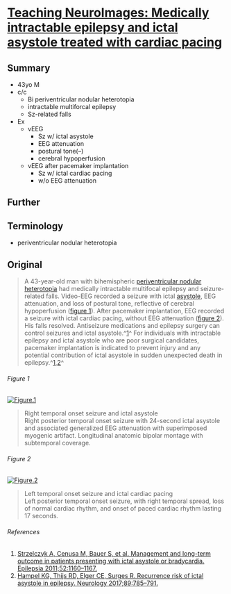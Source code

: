 <!--
Filename: 	2019-05-20_43M.md
Project: 	/Users/shume/Developer/physician/Neurol/TNI
Author: 	shumez <https://github.com/shumez>
Created: 	2019-05-21 13:59:8
Modified: 	2019-05-31 15:23:25
-----
Copyright (c) 2019 shumez
-->

# [Teaching NeuroImages: Medically intractable epilepsy and ictal asystole treated with cardiac pacing][2019_LagerlundTerrenceD_HocquardKateW_GreggNicholasM]

## Summary

* 43yo M
* c/c
    * Bi periventricular nodular heterotopia
    * intractable multiforcal epilepsy
    * Sz-related falls
* Ex
    * vEEG
        * Sz w/ ictal asystole
        * EEG attenuation
        * postural tone(–)
        * cerebral hypoperfusion 
    * vEEG after pacemaker implantation
        * Sz w/ ictal cardiac pacing
        * w/o EEG attenuation


## Further

## Terminology

* periventricular nodular heterotopia

## Original

> A 43-year-old man with bihemispheric [periventricular nodular heterotopia] had medically intractable multifocal epilepsy and seizure-related falls. Video-EEG recorded a seizure with ictal [asystole], EEG attenuation, and loss of postural tone, reflective of cerebral hypoperfusion ([figure 1](#figure_1)). After pacemaker implantation, EEG recorded a seizure with ictal cardiac pacing, without EEG attenuation ([figure 2](#figure_2)). His falls resolved. Antiseizure medications and epilepsy surgery can control seizures and ictal asystole.^[1]^ For individuals with intractable epilepsy and ictal asystole who are poor surgical candidates, pacemaker implantation is indicated to prevent injury and any potential contribution of ictal asystole in sudden unexpected death in epilepsy.^[1],[2]^

###### Figure 1

[![Figure.1][fig01]][fig01]

> Right temporal onset seizure and ictal asystole  
> Right posterior temporal onset seizure with 24-second ictal asystole and associated generalized EEG attenuation with superimposed myogenic artifact. Longitudinal anatomic bipolar montage with subtemporal coverage.


###### Figure 2

[![Figure.2][fig02]][fig02]

> Left temporal onset seizure and ictal cardiac pacing  
> Left posterior temporal onset seizure, with right temporal spread, loss of normal cardiac rhythm, and onset of paced cardiac rhythm lasting 17 seconds.


###### References 

1. [Strzelczyk A, Cenusa M, Bauer S, et al. Management and long-term outcome in patients presenting with ictal asystole or bradycardia. Epilepsia 2011;52:1160–1167.][1]
2. [Hampel KG, Thijs RD, Elger CE, Surges R. Recurrence risk of ictal asystole in epilepsy. Neurology 2017;89:785–791.][2]

## 

<!-- ref -->
[2019_LagerlundTerrenceD_HocquardKateW_GreggNicholasM]: https://n.neurology.org/content/92/21/e2510

[1]: https://onlinelibrary.wiley.com/doi/pdf/10.1111/j.1528-1167.2010.02961.x "Strzelczyk, A., Cenusa, M., Bauer, S., Hamer, H.M., Mothersill, I.W., Grunwald, T., Hillenbrand, B., Ebner, A., Steinhoff, B.J., Krämer, G. and Rosenow, F., 2011. Management and long‐term outcome in patients presenting with ictal asystole or bradycardia. Epilepsia, 52(6), pp.1160-1167."
[2]: https://n.neurology.org/content/neurology/89/8/785.full.pdf "Hampel, K.G., Thijs, R.D., Elger, C.E. and Surges, R., 2017. Recurrence risk of ictal asystole in epilepsy. Neurology, 89(8), pp.785-791."

<!-- fig -->
[fig01]: https://n.neurology.org/content/neurology/92/21/e2510/F1.medium.gif ""
[fig02]: https://n.neurology.org/content/neurology/92/21/e2510/F2.medium.gif ""

[periventricular nodular heterotopia]: https://ghr.nlm.nih.gov/condition/periventricular-heterotopia "異所性 脳室周囲"
[asystole]: #terminology "心停止"

<!--
<style type="text/css">
	img{width: 51%; float: right;}
</style>
-->